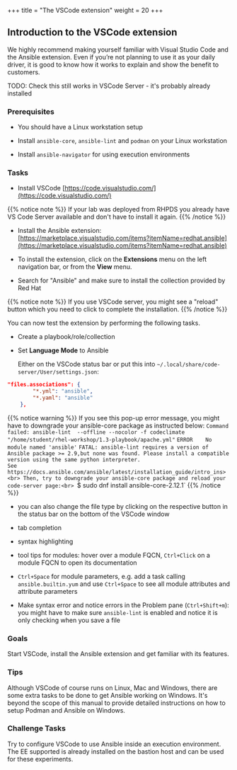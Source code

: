 +++
title = "The VSCode extension"
weight = 20
+++

## Introduction to the VSCode extension

We highly recommend making yourself familiar with Visual Studio Code and the Ansible extension. Even if you’re not planning to use it as your daily driver, it is good to know how it works to explain and show the benefit to customers.

TODO: Check this still works in VSCode Server - it's probably already installed

### Prerequisites

* You should have a Linux workstation setup

* Install `ansible-core`, `ansible-lint` and `podman` on your Linux workstation

* Install `ansible-navigator` for using execution environments

### Tasks

* Install VSCode [https://code.visualstudio.com/](https://code.visualstudio.com/)

{{% notice note %}}
If your lab was deployed from RHPDS you already have VS Code Server available and don't have to install it again.
{{% /notice %}}

* Install the Ansible extension: [https://marketplace.visualstudio.com/items?itemName=redhat.ansible](https://marketplace.visualstudio.com/items?itemName=redhat.ansible)

* To install the extension, click on the **Extensions** menu on the left navigation bar, or from the **View** menu.

* Search for "Ansible" and make sure to install the collection provided by Red Hat

{{% notice note %}}
If you use VSCode server, you might see a "reload" button which you need to click to complete the installation.
{{% /notice %}}

You can now test the extension by performing the following tasks.

* Create a playbook/role/collection

* Set **Language Mode** to Ansible

  Either on the VSCode status bar or put this into `~/.local/share/code-server/User/settings.json`:

```json
"files.associations": {
        "*.yml": "ansible",
        "*.yaml": "ansible"
    },
```

{{% notice warning %}}
If you see this pop-up error message, you might have to downgrade your ansible-core package as instructed below:
`Command failed: ansible-lint  --offline --nocolor -f codeclimate "/home/student/rhel-workshop/1.3-playbook/apache.yml"`
`ERROR    No module named 'ansible'`
`FATAL: ansible-lint requires a version of Ansible package >= 2.9,but none was found. Please install a compatible version using the same python interpreter.`<br> `See https://docs.ansible.com/ansible/latest/installation_guide/intro_ins>
<br> Then, try to downgrade your ansible-core package and reload your code-server page:<br>
`$ sudo dnf install ansible-core-2.12.1`
{{% /notice %}}


* you can also change the file type by clicking on the respective button in the status bar on the bottom of the VSCode window

* tab completion

* syntax highlighting

* tool tips for modules: hover over a module FQCN, `Ctrl+Click` on a module FQCN to open its documentation

* `Ctrl+Space` for module parameters, e.g. add a task calling `ansible.builtin.yum` and use `Ctrl+Space` to see all module attributes and attribute parameters

* Make syntax error and notice errors in the Problem pane (`Ctrl+Shift+m`): you might have to make sure `ansible-lint` is enabled and notice it is only checking when you save a file

### Goals

Start VSCode, install the Ansible extension and get familiar with its features.

### Tips

Although VSCode of course runs on Linux, Mac and Windows, there are some extra tasks to be done to get Ansible working on Windows. It's beyond the scope of this manual to provide detailed instructions on how to setup Podman and Ansible on Windows.

### Challenge Tasks

Try to configure VSCode to use Ansible inside an execution environment. The EE supported is already installed on the bastion host and can be used for these experiments.

